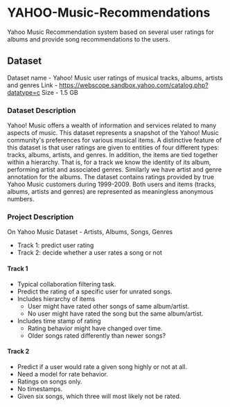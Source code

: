 # YAHOO-Music-Recommendations
Yahoo Music Recommendation system based on several user ratings for albums and provide song recommendations to the users.

## Dataset

Dataset name - Yahoo! Music user ratings of musical tracks, albums, artists and genres
Link  -  https://webscope.sandbox.yahoo.com/catalog.php?datatype=c
Size  - 1.5 GB

### Dataset Description

Yahoo! Music offers a wealth of information and services related to many aspects of music. This dataset represents a snapshot of the Yahoo! Music community's preferences for various musical items. A distinctive feature of this dataset is that user ratings are given to entities of four different types: tracks, albums, artists, and genres. In addition, the items are tied together within a hierarchy. That is, for a track we know the identity of its album, performing artist and associated genres. Similarly we have artist and genre annotation for the albums. The dataset contains ratings provided by true Yahoo Music customers during 1999-2009. Both users and items (tracks, albums, artists and genres) are represented as meaningless anonymous numbers.

### Project Description

On Yahoo Music Dataset - Artists, Albums, Songs, Genres
* Track 1: predict user rating
* Track 2: decide whether a user rates a song or not

#### Track 1

* Typical collaboration filtering task.
* Predict the rating of a specific user for unrated songs.
* Includes hierarchy of items
  - User might have rated other songs of same album/artist.
  - No user might have rated the song but the same album/artist.
* Includes time stamp of rating
  - Rating behavior might have changed over time. 
  - Older songs rated differently than newer songs?

#### Track 2

* Predict if a user would rate a given song highly or not at all. 
* Need a model for rate behavior.
* Ratings on songs only.
* No timestamps.
* Given six songs, which three will most likely not be rated.

